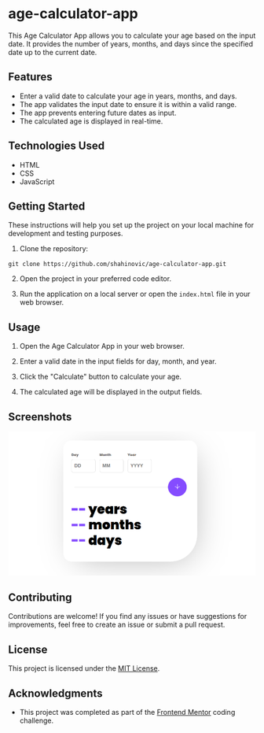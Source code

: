 # age-calculator-app

This Age Calculator App allows you to calculate your age based on the input date. It provides the number of years, months, and days since the specified date up to the current date.

## Features

- Enter a valid date to calculate your age in years, months, and days.
- The app validates the input date to ensure it is within a valid range.
- The app prevents entering future dates as input.
- The calculated age is displayed in real-time.

## Technologies Used

- HTML
- CSS
- JavaScript

## Getting Started

These instructions will help you set up the project on your local machine for development and testing purposes.

1. Clone the repository:

```
git clone https://github.com/shahinovic/age-calculator-app.git
```

2. Open the project in your preferred code editor.

3. Run the application on a local server or open the `index.html` file in your web browser.

## Usage

1. Open the Age Calculator App in your web browser.

2. Enter a valid date in the input fields for day, month, and year.

3. Click the "Calculate" button to calculate your age.

4. The calculated age will be displayed in the output fields.

## Screenshots

![Screenshot](./screenshots/screenshot.png)

## Contributing

Contributions are welcome! If you find any issues or have suggestions for improvements, feel free to create an issue or submit a pull request.

## License

This project is licensed under the [MIT License](LICENSE).

## Acknowledgments

- This project was completed as part of the [Frontend Mentor](https://www.frontendmentor.io) coding challenge.

```

```
